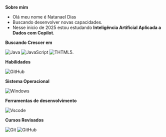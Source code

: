**Sobre mim**
-  Olá meu nome é Natanael Dias
-  Buscando desenvolver novas capacidades.
-  Nesse inicio de 2025 estou estudando **Inteligência Artificial Aplicada a Dados com Copilot**.

**Buscando Crescer em**

![Java](https://img.shields.io/badge/java-%23ED8B00.svg?style=for-the-badge&logo=openjdk&logoColor=white)
![JavaScript](https://img.shields.io/badge/JavaScript-777BB4?style=for-the-badge&logo=JavaScript&logoColor=white)
![THTML5](https://img.shields.io/badge/HTML5-3670A0?style=for-the-badge&logo=html5&logoColor=ffdd54).

**Habilidades**

![GitHub](https://img.shields.io/badge/GitHub-100000?style=for-the-badge&logo=github&logoColor=white)

**Sistema Operacional**

![Windows](https://img.shields.io/badge/Windows-000?style=for-the-badge&logo=windows&logoColor=2CA5E0)


**Ferramentas de desenvolvimento**

![Vscode](https://img.shields.io/badge/Vscode-007ACC?style=for-the-badge&logo=visual-studio-code&logoColor=white)


**Cursos Revisados**

![Git](https://img.shields.io/badge/GIT-E44C30?style=for-the-badge&logo=git&logoColor=white)
![GitHub](https://img.shields.io/badge/GitHub-100000?style=for-the-badge&logo=github&logoColor=white)

